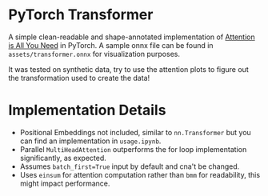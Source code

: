 # PyTorch Transformer

A simple clean-readable and shape-annotated implementation of [Attention is All You Need](https://arxiv.org/abs/1706.03762) in PyTorch. A sample onnx file can be found in `assets/transformer.onnx` for visualization purposes.

It was tested on synthetic data, try to use the attention plots to figure out the transformation used to create the data!

# Implementation Details

- Positional Embeddings not included, similar to `nn.Transformer` but you can find an implementation in `usage.ipynb`.
- Parallel `MultiHeadAttention` outperforms the for loop implementation significantly, as expected.
- Assumes `batch_first=True` input by default and cna't be changed.
- Uses `einsum` for attention computation rather than `bmm` for readability, this might impact performance.
